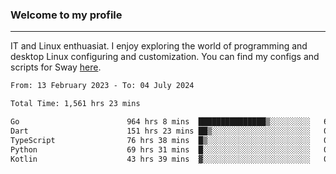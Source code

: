 ### Welcome to my profile

---

IT and Linux enthuasiat. I enjoy exploring the world of programming and desktop Linux configuring and customization. You can find my configs and scripts for Sway [here](https://github.com/uroborosq/mess-of-linux-configurations).

<!-- <div display="block">
 	<img align="left" width="48%" alt="isocalendar" src=".github/metrics/isocalendar_metrics.svg" />
	<img align="center" width="48%" alt="contributions" src=".github/metrics/contributions_metrics.svg" />
	<img align="center" alt="languages" src=".github/metrics/languages_metrics.svg" />
</div> -->

<!-- ![](https://komarev.com/ghpvc/?username=uroborosq&color=success&style=flat-square) -->
<!-- [](https://img.shields.io/github/last-commit/uroborosq/uroborosq?label=Profile%20updated&style=flat-square) -->

<!--START_SECTION:waka-->

```txt
From: 13 February 2023 - To: 04 July 2024

Total Time: 1,561 hrs 23 mins

Go                        964 hrs 8 mins  ███████████████▒░░░░░░░░░   61.10 %
Dart                      151 hrs 23 mins ██▒░░░░░░░░░░░░░░░░░░░░░░   09.59 %
TypeScript                76 hrs 38 mins  █▒░░░░░░░░░░░░░░░░░░░░░░░   04.86 %
Python                    69 hrs 31 mins  █░░░░░░░░░░░░░░░░░░░░░░░░   04.41 %
Kotlin                    43 hrs 39 mins  ▓░░░░░░░░░░░░░░░░░░░░░░░░   02.77 %
```

<!--END_SECTION:waka-->
